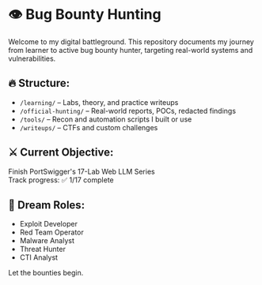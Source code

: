 # 👁️ Bug Bounty Hunting 

Welcome to my digital battleground. This repository documents my journey from learner to active bug bounty hunter, targeting real-world systems and vulnerabilities.

## 🔥 Structure:

- `/learning/` – Labs, theory, and practice writeups
- `/official-hunting/` – Real-world reports, POCs, redacted findings
- `/tools/` – Recon and automation scripts I built or use
- `/writeups/` – CTFs and custom challenges

## ⚔️ Current Objective:
Finish PortSwigger's 17-Lab Web LLM Series  
Track progress: ✅ 1/17 complete

## 🧠 Dream Roles:
- Exploit Developer
- Red Team Operator
- Malware Analyst
- Threat Hunter
- CTI Analyst

Let the bounties begin.
